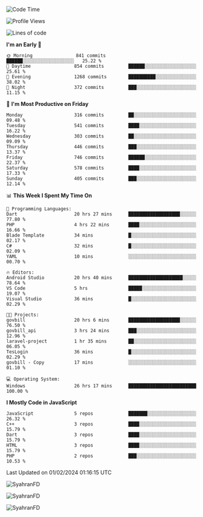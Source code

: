 <!--START_SECTION:waka-->
![Code Time](http://img.shields.io/badge/Code%20Time-205%20hrs%2051%20mins-blue)

![Profile Views](http://img.shields.io/badge/Profile%20Views-1-blue)

![Lines of code](https://img.shields.io/badge/From%20Hello%20World%20I%27ve%20Written-965.1%20thousand%20lines%20of%20code-blue)

**I'm an Early 🐤** 

```text
🌞 Morning                841 commits         ██████░░░░░░░░░░░░░░░░░░░   25.22 % 
🌆 Daytime                854 commits         ██████░░░░░░░░░░░░░░░░░░░   25.61 % 
🌃 Evening                1268 commits        ██████████░░░░░░░░░░░░░░░   38.02 % 
🌙 Night                  372 commits         ███░░░░░░░░░░░░░░░░░░░░░░   11.15 % 
```
📅 **I'm Most Productive on Friday** 

```text
Monday                   316 commits         ██░░░░░░░░░░░░░░░░░░░░░░░   09.48 % 
Tuesday                  541 commits         ████░░░░░░░░░░░░░░░░░░░░░   16.22 % 
Wednesday                303 commits         ██░░░░░░░░░░░░░░░░░░░░░░░   09.09 % 
Thursday                 446 commits         ███░░░░░░░░░░░░░░░░░░░░░░   13.37 % 
Friday                   746 commits         ██████░░░░░░░░░░░░░░░░░░░   22.37 % 
Saturday                 578 commits         ████░░░░░░░░░░░░░░░░░░░░░   17.33 % 
Sunday                   405 commits         ███░░░░░░░░░░░░░░░░░░░░░░   12.14 % 
```


📊 **This Week I Spent My Time On** 

```text
💬 Programming Languages: 
Dart                     20 hrs 27 mins      ███████████████████░░░░░░   77.80 % 
PHP                      4 hrs 22 mins       ████░░░░░░░░░░░░░░░░░░░░░   16.66 % 
Blade Template           34 mins             █░░░░░░░░░░░░░░░░░░░░░░░░   02.17 % 
C#                       32 mins             █░░░░░░░░░░░░░░░░░░░░░░░░   02.09 % 
YAML                     10 mins             ░░░░░░░░░░░░░░░░░░░░░░░░░   00.70 % 

🔥 Editors: 
Android Studio           20 hrs 40 mins      ████████████████████░░░░░   78.64 % 
VS Code                  5 hrs               █████░░░░░░░░░░░░░░░░░░░░   19.07 % 
Visual Studio            36 mins             █░░░░░░░░░░░░░░░░░░░░░░░░   02.29 % 

🐱‍💻 Projects: 
govbill                  20 hrs 6 mins       ███████████████████░░░░░░   76.50 % 
govbill_api              3 hrs 24 mins       ███░░░░░░░░░░░░░░░░░░░░░░   12.96 % 
laravel-project          1 hr 35 mins        ██░░░░░░░░░░░░░░░░░░░░░░░   06.05 % 
TesLogin                 36 mins             █░░░░░░░░░░░░░░░░░░░░░░░░   02.29 % 
govbill - Copy           17 mins             ░░░░░░░░░░░░░░░░░░░░░░░░░   01.10 % 

💻 Operating System: 
Windows                  26 hrs 17 mins      █████████████████████████   100.00 % 
```

**I Mostly Code in JavaScript** 

```text
JavaScript               5 repos             ███████░░░░░░░░░░░░░░░░░░   26.32 % 
C++                      3 repos             ████░░░░░░░░░░░░░░░░░░░░░   15.79 % 
Dart                     3 repos             ████░░░░░░░░░░░░░░░░░░░░░   15.79 % 
HTML                     3 repos             ████░░░░░░░░░░░░░░░░░░░░░   15.79 % 
PHP                      2 repos             ███░░░░░░░░░░░░░░░░░░░░░░   10.53 % 
```




 Last Updated on 01/02/2024 01:16:15 UTC
<!--END_SECTION:waka-->

<p align="left">
  <img src="https://github-readme-stats.vercel.app/api/top-langs?username=SyahranFD&layout=donut&hide=C%2B%2B,CMake,css&show_icons=true&locale=en&&theme=blueberry" alt="SyahranFD" />
</p>

<p align="left">
  <img src="https://github-readme-stats.vercel.app/api?username=SyahranFD&show_icons=true&locale=en&theme=blueberry" alt="SyahranFD" />
</p>

<p align="left">
  <img src="https://streak-stats.demolab.com/?user=SyahranFD&theme=blueberry" alt="SyahranFD"/>
</p>
